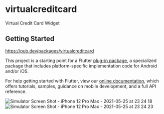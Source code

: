 # virtualcreditcard

Virtual Credit Card Widget

## Getting Started


https://pub.dev/packages/virtualcreditcard

This project is a starting point for a Flutter
[plug-in package](https://flutter.dev/developing-packages/),
a specialized package that includes platform-specific implementation code for
Android and/or iOS.

For help getting started with Flutter, view our
[online documentation](https://flutter.dev/docs), which offers tutorials,
samples, guidance on mobile development, and a full API reference.



![Simulator Screen Shot - iPhone 12 Pro Max - 2021-05-25 at 23 24 18](https://user-images.githubusercontent.com/68972487/119545571-995f8580-bdb0-11eb-8728-c12f944effd9.png)
![Simulator Screen Shot - iPhone 12 Pro Max - 2021-05-25 at 23 24 23](https://user-images.githubusercontent.com/68972487/119545577-9b294900-bdb0-11eb-80af-2df5ebd6c4c7.png)




